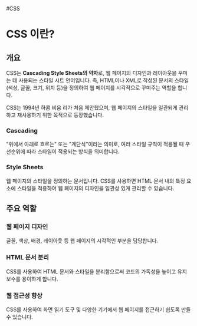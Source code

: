 #CSS

# CSS 이란?

## 개요
CSS는 **Cascading Style Sheets의 약자**로, 웹 페이지의 디자인과 레이아웃을 꾸미는 데 사용되는 스타일 시트 언어입니다. 즉, HTML이나 XML로 작성된 문서의 스타일(색상, 글꼴, 크기, 위치 등)을 정의하여 웹 페이지를 시각적으로 꾸며주는 역할을 합니다. 

CSS는 1994년 하콤 비움 리가 처음 제안했으며, 웹 페이지의 스타일을 일관되게 관리하고 재사용하기 위한 목적으로 등장했습니다.

### Cascading
"위에서 아래로 흐르는" 또는 "계단식"이라는 의미로, 여러 스타일 규칙이 적용될 때 우선순위에 따라 스타일이 적용되는 방식을 의미합니다.

### Style Sheets
웹 페이지의 스타일을 정의하는 문서입니다. CSS를 사용하면 HTML 문서 내의 특정 요소에 스타일을 적용하여 웹 페이지의 디자인을 일관성 있게 관리할 수 있습니다.

## 주요 역할

### 웹 페이지 디자인
글꼴, 색상, 배경, 레이아웃 등 웹 페이지의 시각적인 부분을 담당합니다. 

### HTML 문서 분리
CSS를 사용하여 HTML 문서와 스타일을 분리함으로써 코드의 가독성을 높이고 유지 보수를 용이하게 합니다. 

### 웹 접근성 향상
CSS를 사용하여 화면 읽기 도구 및 다양한 기기에서 웹 페이지를 접근하기 쉽도록 만들 수 있습니다.